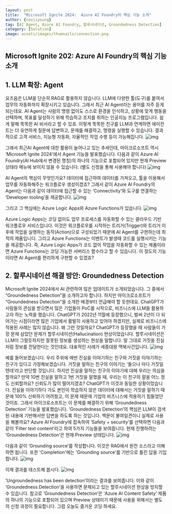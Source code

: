 ```yaml
---
layout: post
title:  "Microsoft Ignite 2024:  Azure AI Foundry의 핵심 기능 소개"
author: {seojiyoung}
tag: [AI Agent, Azure AI Foundry, 할루시네이션, Groundedness Detection]
category: [Solution]
image: assets/images/thumnails/connection.png
---
```


## Microsoft Ignite 202: Azure AI Foundry의 핵심 기능 소개
## 1. LLM 확장: Agent 
요즈음은 LLM을 단순히 RAG로 활용하지 않습니다. LLM에 다양한 툴(도구)를 붙여서 업무의 자동화까지 확장시키고 있습니다. 그래서 최근 AI Agent라는 용어를 자주 듣게 되는데요. AI Agent는 사람의 명령 없이도 스스로 환경을 인식하고, 상황에 맞게 행동을 선택하며, 목표를 달성하기 위해 학습하고 조치를 취하는 인공지능 프로그램입니다. 쉽게 말해 똑똑한 AI 비서라고 할 수 있죠. 
이렇게 똑똑한 친구를 LLM과 연계하면 에이전트는 더 유연하게 질문에 답변하고, 문제를 해결하고, 명령을 실행할 수 있습니다. 결과적으로 고객 서비스, 지능형 자동화, 자율적인 작업 수행 등이 가능해집니다. 
![img](../assets/images/seojiyoung/agentfirst.png)

그래서 최근AI Agent에 대한 활용이 늘어나고 있는 추세인데, 마이크로소프트 역시 ‘Microsoft Ignite 2024’에서 Agent 기능을 발표했습니다. 
다음과 같이 Azure AI Foundry(AI Hub에서 변경된 명칭)의 하나의 기능으로 포함되어 있지만 현재 Preview 상태라 메뉴에 보이지 않을 수 있습니다. (별도 신청을 통해 사용해야 합니다)
![img](../assets/images/seojiyoung/agent.png)

AI Agent의 핵심이 무엇인가요? 데이터에 접근하여 데이터를 가져오고, 툴을 이용해서 업무를 자동화해주는 워크플로우 생성이겠죠? 그래서 같이 Azure AI Foundry의 Agent는 다음과 같이 데이터에 접근할 수 있는 ‘Connectivity’와 도구를 연결하는 ‘Developer tooling’을 제공합니다. 
![img](../assets/images/seojiyoung/connect.png)

그리고 그 핵심에는 Azure Logic Apps와 Azure Functions가 있습니다. 
![img](../assets/images/seojiyoung/logicapp.png)

Azure Logic Apps는 코딩 없이도 업무 프로세스를 자동화할 수 있는 클라우드 기반 워크플로우 서비스입니다. 이것은 워크플로우를 시작하는 트리거(Trigger)와 트리거 이후에 작업을 실행하는 동작(Action)으로 구성되었기 때문에 AI Agent를 구현하는데 최적의 제품입니다. 그리고 Azure Functions는 이벤트가 발생때 코드를 실행시키는 기능을 제공합니다. 즉, Azure Logic Apps가 코드 없이 작업을 자동화할 수 있는 제품이라면 Azure Functions는 코딩 가능한 서버리스 함수라고 할 수 있습니다.
이 정도의 기능이라면 AI Agent를 편리하게 구현할 수 있겠죠? 

## 2. 할루시네이션 해결 방안: Groundedness Detection 
Microsoft Ignite 2024에서 AI 관련하여 많은 업데이트가 소개되었습니다. 그 중에서 “Groundedness Detection”을 소개하고자 합니다. 
하지만 마이크로소프트가 “Groundedness Detection”을 소개한 배경부터 언급해야 할 듯한데요. ChatGPT가 사람들의 관심을 받으면서 많은 기업들이 PoC를 시작으로, 비즈니스에 LLM을 활용하고자 하는 노력을 했습니다. ChatGPT가 2022년 11월에 등장했으니, 벌써 2년이 다 되어가는 시점이라면 많은 기업에서 활발히 사용하고 있어야 하겠지만, 실제로 비즈니스에 적용된 사례는 많지 않습니다. 왜 그런 것일까요? 
ChatGPT가 등장했을 때 사람들이 가장 문제 삼았던 문제가 할루시네이션(Hallucination) 현상이었습니다. 할루시네이션은 LLM이 그럴듯하지만 잘못된 정보를 생성하는 현상을 말합니다. 말 그대로 거짓을 진실처럼 정보를 전달한다는 것인데요. 대표적인 사례가 세종대왕 맥북사건입니다.
![img](../assets/images/seojiyoung/Hallucination.png)

예를 들어보겠습니다. 우리 주위에 매번 진실을 이야기하는 친구와 거짓을 이야기하는 친구가 있다고 가정해보겠습니다. 거짓을 말하는 친구의 이야기는 ‘들으나 마다 거짓일텐데’라고 판단할 것입니다. 하지만 진실을 말하는 친구의 이야기에 대해 우리는 의심을 할까요?  만약 10번 진실을 말하고 1번 거짓을 말했을 때, 우리는 이 친구의 말을 어느 정도 신뢰할까요? 신뢰도가 많이 떨어지겠죠? ChatGPT가 이것과 동일한 상황이었습니다. 진실을 이야기하다 가도 본인이 학습하지 않은 데이터에 대해서는 거짓을 말하기 때문에 100% 신뢰하기 어려웠고, 이 문제 때문에 기업의 비즈니스에 적용하기 힘들었던 것이죠.
그래서 마이크로소프트는 이 문제를 해결하기 위해 ‘Groundedness Detection’ 기능을 발표했습니다. ‘Groundedness Detection’의 핵심은 LLM이 검색된 내용에 기반해서만 답변을 하도록 하는 것입니다. 백문이 불여일견이니 실제로 사용을 해볼까요?
Azure AI Foundry에 접속하여 ‘Safety + security’를 선택하면 다음과 같이 ‘Filter text content’라고 하여 5가지 기능들을 보여줍니다. 현재 진행하려는 ‘Groundedness Detection’은 현재 Preview 상태입니다.
![img](../assets/images/seojiyoung/filtertext.png)

다음과 같이 ‘Grounding source’를 작성합니다. 이것은 RAG에서 원천 소스라고 이해하면 됩니다. 또한 'Completion'에는 'Grounding source'를 기반으로 틀린 답을 기입합니다.
![img](../assets/images/seojiyoung/completion.png)


이제 결과를 테스트해 봅시다.
![img](../assets/images/seojiyoung/runtest.png)

‘Ungroundedness has been detection’이라는 결과를 보여줍니다. 이와 같이 ‘Groundedness Detection’을 사용하면 문제되고 있는 할루시네이션 현상을 방지할 수 있습니다.
참고로 ‘Groundedness Detection’은 ‘Azure AI Content Safety’ 제품의 하나의 기능으로 포함되어 있으며 Preview 상태이기 때문에 사용을 위해서는 별도의 신청 과정이 필요합니다.
그럼 오늘도 즐거운 코딩 하세요.


